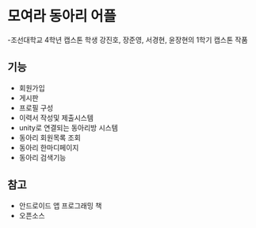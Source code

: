 # 모여라 동아리 어플
-조선대학교 4학년 캡스톤 학생 강진호, 장준영, 서경현, 윤장현의 1학기 캡스톤 작품

## 기능

- 회원가입
- 게시판
- 프로필 구성
- 이력서 작성및 제출시스템
- unity로 연결되는 동아리방 시스템
- 동아리 회원목록 조회
- 동아리 한마디페이지
- 동아리 검색기능

## 참고
- 안드로이드 앱 프로그래밍 책
- 오픈소스
